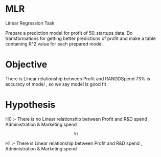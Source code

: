 # MLR
Linear Regression Task

Prepare a prediction model for profit of 50_startups data. Do transformations for getting better predictions of profit and make a table containing R^2 value for each prepared model.

# Objective

There is Linear relationship between Profit and RANDDSpend
73% is accuracy of model , so we say model is good fit

# Hypothesis

H0 :- There is no Linear relationship between Profit and R&D spend , Administration & Marketing spend

                                  Vs 

H1 :- There is Linear relationship between Profit and R&D spend , Administration & Marketing spend
